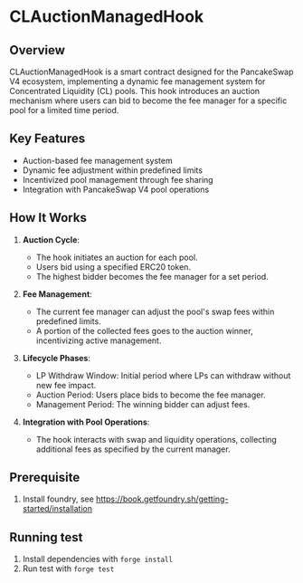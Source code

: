 # CLAuctionManagedHook

## Overview

CLAuctionManagedHook is a smart contract designed for the PancakeSwap V4 ecosystem, implementing a dynamic fee management system for Concentrated Liquidity (CL) pools. This hook introduces an auction mechanism where users can bid to become the fee manager for a specific pool for a limited time period.

## Key Features

- Auction-based fee management system
- Dynamic fee adjustment within predefined limits
- Incentivized pool management through fee sharing
- Integration with PancakeSwap V4 pool operations

## How It Works

1. **Auction Cycle**: 
   - The hook initiates an auction for each pool.
   - Users bid using a specified ERC20 token.
   - The highest bidder becomes the fee manager for a set period.

2. **Fee Management**:
   - The current fee manager can adjust the pool's swap fees within predefined limits.
   - A portion of the collected fees goes to the auction winner, incentivizing active management.

3. **Lifecycle Phases**:
   - LP Withdraw Window: Initial period where LPs can withdraw without new fee impact.
   - Auction Period: Users place bids to become the fee manager.
   - Management Period: The winning bidder can adjust fees.

4. **Integration with Pool Operations**:
   - The hook interacts with swap and liquidity operations, collecting additional fees as specified by the current manager.

## Prerequisite

1. Install foundry, see https://book.getfoundry.sh/getting-started/installation

## Running test

1. Install dependencies with `forge install`
2. Run test with `forge test`